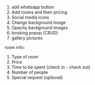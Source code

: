 1. add whatsapp button
2. Add rooms and their pricing
3. Social media icons
4. Change background image
5. Opacity background images
6. booking popup (CRUD)
7. gallery pictures

room info:

1. Type of room
2. Price
3. Time to be spent (check in - check out)
4. Number of people
5. Special request (optional)
